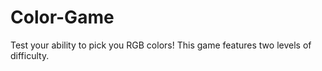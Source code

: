 # Color-Game
Test your ability to pick you RGB colors! This game features two levels of difficulty.
